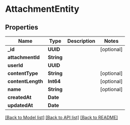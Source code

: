# AttachmentEntity

## Properties
Name | Type | Description | Notes
------------ | ------------- | ------------- | -------------
**_id** | **UUID** |  | [optional] 
**attachmentId** | **String** |  | 
**userId** | **UUID** |  | 
**contentType** | **String** |  | [optional] 
**contentLength** | **Int64** |  | [optional] 
**name** | **String** |  | [optional] 
**createdAt** | **Date** |  | 
**updatedAt** | **Date** |  | 

[[Back to Model list]](../README#documentation-for-models) [[Back to API list]](../README#documentation-for-api-endpoints) [[Back to README]](../README)


